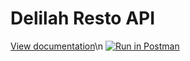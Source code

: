 # Delilah Resto API
[View documentation](https://app.swaggerhub.com/apis-docs/GuidoCerioni/Resto/1.0.0)\n
[![Run in Postman](https://run.pstmn.io/button.svg)](https://app.getpostman.com/run-collection/73852f9dcdb9706612d3)
